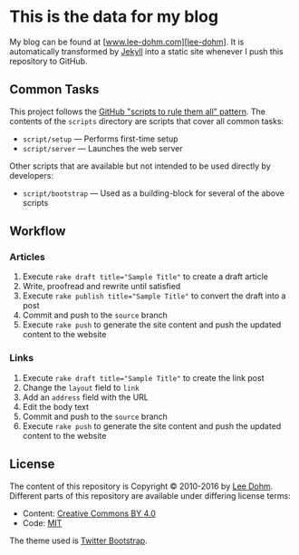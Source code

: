 # This is the data for my blog

My blog can be found at [www.lee-dohm.com][lee-dohm]. It is automatically transformed by [Jekyll][jekyll] into a static site whenever I push this repository to GitHub.

## Common Tasks

This project follows the [GitHub "scripts to rule them all" pattern](http://githubengineering.com/scripts-to-rule-them-all/). The contents of the `scripts` directory are scripts that cover all common tasks:

* `script/setup` &mdash; Performs first-time setup
* `script/server` &mdash; Launches the web server

Other scripts that are available but not intended to be used directly by developers:

* `script/bootstrap` &mdash; Used as a building-block for several of the above scripts

## Workflow

### Articles

1. Execute `rake draft title="Sample Title"` to create a draft article
1. Write, proofread and rewrite until satisfied
1. Execute `rake publish title="Sample Title"` to convert the draft into a post
1. Commit and push to the `source` branch
1. Execute `rake push` to generate the site content and push the updated content to the website

### Links

1. Execute `rake draft title="Sample Title"` to create the link post
1. Change the `layout` field to `link`
1. Add an `address` field with the URL
1. Edit the body text
1. Commit and push to the `source` branch
1. Execute `rake push` to generate the site content and push the updated content to the website

## License

The content of this repository is Copyright &copy; 2010-2016 by [Lee Dohm][lee-dohm]. Different parts of this repository are available under differing license terms:

* Content: [Creative Commons BY 4.0][cc-by-4.0]
* Code: [MIT][mit]

The theme used is [Twitter Bootstrap][bootstrap].

[bootstrap]: http://getbootstrap.com
[bundler]: http://bundler.io
[cc-by-4.0]: https://creativecommons.org/licenses/by/4.0/
[jekyll]: http://jekyllrb.com
[lee-dohm]: https://github.com/lee-dohm
[mit]: http://opensource.org/licenses/mit-license.php
[ruby]: http://ruby-lang.org
